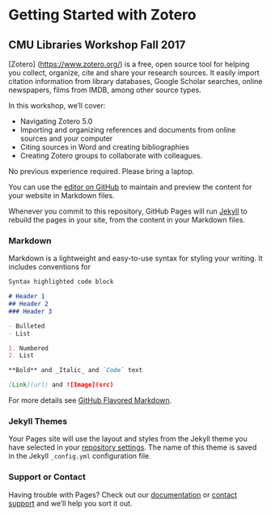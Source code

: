 # Getting Started with Zotero
## CMU Libraries Workshop Fall 2017

[Zotero] (https://www.zotero.org/) is a free, open source tool for helping you collect, organize, cite and share your research sources. It easily import citation information from library databases, Google Scholar searches, online newspapers, films from IMDB, among other source types.

In this workshop, we’ll cover:

- Navigating Zotero 5.0
- Importing and organizing references and documents from online sources and your computer
- Citing sources in Word and creating bibliographies
- Creating Zotero groups to collaborate with colleagues.

No previous experience required. Please bring a laptop.

You can use the [editor on GitHub](https://github.com/rootsandberries/rootsandberries.github.io/edit/master/index.md) to maintain and preview the content for your website in Markdown files.

Whenever you commit to this repository, GitHub Pages will run [Jekyll](https://jekyllrb.com/) to rebuild the pages in your site, from the content in your Markdown files.

### Markdown

Markdown is a lightweight and easy-to-use syntax for styling your writing. It includes conventions for

```markdown
Syntax highlighted code block

# Header 1
## Header 2
### Header 3

- Bulleted
- List

1. Numbered
2. List

**Bold** and _Italic_ and `Code` text

[Link](url) and ![Image](src)
```

For more details see [GitHub Flavored Markdown](https://guides.github.com/features/mastering-markdown/).

### Jekyll Themes

Your Pages site will use the layout and styles from the Jekyll theme you have selected in your [repository settings](https://github.com/rootsandberries/rootsandberries.github.io/settings). The name of this theme is saved in the Jekyll `_config.yml` configuration file.

### Support or Contact

Having trouble with Pages? Check out our [documentation](https://help.github.com/categories/github-pages-basics/) or [contact support](https://github.com/contact) and we’ll help you sort it out.
